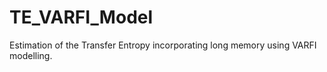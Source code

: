 # TE_VARFI_Model
Estimation of the Transfer Entropy incorporating long memory using VARFI modelling.
